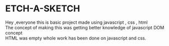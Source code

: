 # ETCH-A-SKETCH

Hey ,everyone 
this is basic project made using javascript , css , html <br>
The concept of making this was getting better knowledge of javascript DOM concept <br>
HTML was empty whole work has been done on javascript and css.